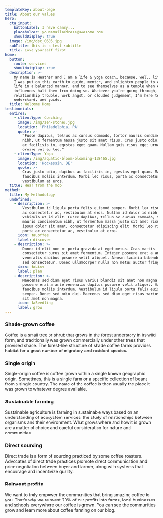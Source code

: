 ```yaml
---
templateKey: about-page
title: About our values
hero:
  cta_input:
    buttonLabel: I have candy...
    placeholder: youremailaddress@awesome.com
    shouldDisplay: true
  image: /img/dsc_0605.jpg
  subTitle: this is a test subtitle
  title: Love yourself first
home:
  button:
    route: services
    shouldDisplay: true
  description: >-
    My name is Heather and I am a life & yoga coach… because, well, life right!
    I was put on this earth to guide, mentor, and enlighten people to approach
    life in a balanced manner, and to see themselves as a temple when external
    influences halt them from doing so. Whatever you’re going through, all be it
    relationship trouble, work angst, or clouded judgement, I’m here to listen,
    understand, and guide.
  title: Welcome Home
testimonials:
  entires:
    - clientType: Coaching
      image: /img/zen-stones.jpg
      location: 'Philadelphia, PA'
      quote: >-
        “Fusce dapibus, tellus ac cursus commodo, tortor mauris condimentum
        nibh, ut fermentum massa justo sit amet risus. Cras justo odio, dapibus
        ac facilisis in, egestas eget quam. Nullam quis risus eget urna mollis
        ornare vel eu leo.”
    - clientType: Yoga
      image: /img/aquatic-bloom-blooming-158465.jpg
      location: 'Hockessin, DE'
      quote: >-
        Cras justo odio, dapibus ac facilisis in, egestas eget quam. Maecenas
        faucibus mollis interdum. Morbi leo risus, porta ac consectetur ac,
        vestibulum at eros.
  title: Hear from the mob
method:
  title: My Methodology
  undefined:
    - description: >-
        Vestibulum id ligula porta felis euismod semper. Morbi leo risus, porta
        ac consectetur ac, vestibulum at eros. Nullam id dolor id nibh ultricies
        vehicula ut id elit. Fusce dapibus, tellus ac cursus commodo, tortor
        mauris condimentum nibh, ut fermentum massa justo sit amet risus. Lorem
        ipsum dolor sit amet, consectetur adipiscing elit. Morbi leo risus,
        porta ac consectetur ac, vestibulum at eros.
      icon: faCoffee
      label: discover
    - description: >-
        Donec id elit non mi porta gravida at eget metus. Cras mattis
        consectetur purus sit amet fermentum. Integer posuere erat a ante
        venenatis dapibus posuere velit aliquet. Aenean lacinia bibendum nulla
        sed consectetur. Donec ullamcorper nulla non metus auctor fringilla.
      icon: faList
      label: plan
    - description: >-
        Maecenas sed diam eget risus varius blandit sit amet non magna. Integer
        posuere erat a ante venenatis dapibus posuere velit aliquet. Maecenas
        faucibus mollis interdum. Vestibulum id ligula porta felis euismod
        semper. Donec sed odio dui. Maecenas sed diam eget risus varius blandit
        sit amet non magna.
      icon: faSeedling
      label: grow
---
```

### Shade-grown coffee
Coffee is a small tree or shrub that grows in the forest understory in its wild form, and traditionally was grown commercially under other trees that provided shade. The forest-like structure of shade coffee farms provides habitat for a great number of migratory and resident species.

### Single origin
Single-origin coffee is coffee grown within a single known geographic origin. Sometimes, this is a single farm or a specific collection of beans from a single country. The name of the coffee is then usually the place it was grown to whatever degree available.

### Sustainable farming
Sustainable agriculture is farming in sustainable ways based on an understanding of ecosystem services, the study of relationships between organisms and their environment. What grows where and how it is grown are a matter of choice and careful consideration for nature and communities.

### Direct sourcing
Direct trade is a form of sourcing practiced by some coffee roasters. Advocates of direct trade practices promote direct communication and price negotiation between buyer and farmer, along with systems that encourage and incentivize quality.

### Reinvest profits
We want to truly empower the communities that bring amazing coffee to you. That’s why we reinvest 20% of our profits into farms, local businesses and schools everywhere our coffee is grown. You can see the communities grow and learn more about coffee farming on our blog.
